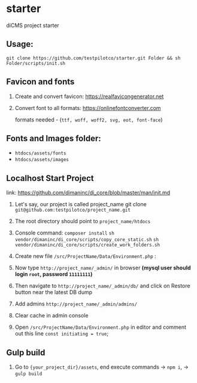 # starter
diCMS project starter

## Usage:
`git clone https://github.com/testpilotco/starter.git Folder && sh Folder/scripts/init.sh`

## Favicon and fonts
1. Create and convert favicon: https://realfavicongenerator.net
2. Convert font to all formats: https://onlinefontconverter.com

   formats needed - (`ttf, woff, woff2, svg, eot, font-face`)
   
## Fonts and Images folder:
 - `htdocs/assets/fonts` 
 - `htdocs/assets/images`

## Localhost Start Project
link: https://github.com/dimaninc/di_core/blob/master/man/init.md

1. Let's say, our project is called project_name
   git clone `git@github.com:testpilotco/project_name.git`
2. The root directory should point to `project_name/htdocs`
3. Console command:
   `composer install`
   `sh vendor/dimaninc/di_core/scripts/copy_core_static.sh`
   `sh vendor/dimaninc/di_core/scripts/create_work_folders.sh`
4. Create new file `/src/ProjectName/Data/Environment.php` :

   
    <?php
    namespace ProjectName\Data;
    
    class Environment extends \diCore\Data\Environment
    {
        const initiating = true;
    }  

5. Now type `http://project_name/_admin/` in browser **(mysql user should login `root`, password `11111111`)**
6. Then navigate to `http://project_name/_admin/db/` and click on Restore button near the latest DB dump
7. Add admins `http://project_name/_admin/admins/`
8. Clear cache in admin console
9. Open `/src/ProjectName/Data/Environment.php` in editor and comment out this line `const initiating = true`;

## Gulp build

1. Go to `{your_project_dir}/assets`, end execute commands -> `npm i`, -> `gulp build`